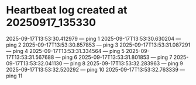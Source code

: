 # Heartbeat log created at 20250917_135330
2025-09-17T13:53:30.412979 — ping 1
2025-09-17T13:53:30.630204 — ping 2
2025-09-17T13:53:30.857853 — ping 3
2025-09-17T13:53:31.087291 — ping 4
2025-09-17T13:53:31.334564 — ping 5
2025-09-17T13:53:31.567688 — ping 6
2025-09-17T13:53:31.801853 — ping 7
2025-09-17T13:53:32.041130 — ping 8
2025-09-17T13:53:32.283963 — ping 9
2025-09-17T13:53:32.520292 — ping 10
2025-09-17T13:53:32.763339 — ping 11
